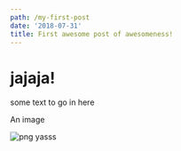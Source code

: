 ```yaml
---
path: /my-first-post
date: '2018-07-31'
title: First awesome post of awesomeness!
---
```


# jajaja!

some text to go in here

An image

![png yasss](/assets/favicon.png)
